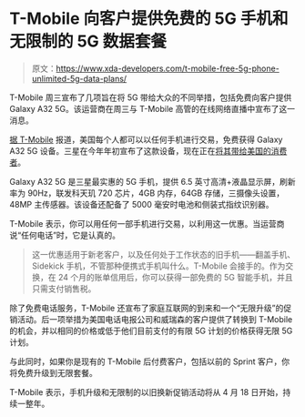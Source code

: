 # T-Mobile 向客户提供免费的 5G 手机和无限制的 5G 数据套餐

> 原文：<https://www.xda-developers.com/t-mobile-free-5g-phone-unlimited-5g-data-plans/>

T-Mobile 周三宣布了几项旨在将 5G 带给大众的不同举措，包括免费向客户提供 Galaxy A32 5G。该运营商在周三与 T-Mobile 高管的在线网络直播中宣布了这一消息。

[据 T-Mobile](https://www.t-mobile.com/news/un-carrier/t-mobiles-next-un-carrier-move-5gforall) 报道，美国每个人都可以以任何手机进行交易，免费获得 Galaxy A32 5G 设备。三星在今年年初宣布了这款设备，现在正在[将其带给美国的消费者](https://www.xda-developers.com/samsung-galaxy-a52-5g-a42-a32-a12-a02s-smartphone-usa-launch/)。

Galaxy A32 5G 是三星最实惠的 5G 手机，提供 6.5 英寸高清+液晶显示屏，刷新率为 90Hz，联发科天玑 720 芯片，4GB 内存，64GB 存储，三摄像头设置，48MP 主传感器。该设备还配备了 5000 毫安时电池和侧装式指纹识别器。

T-Mobile 表示，你可以用任何一部手机进行交易，以利用这一优惠。当运营商说“任何电话”时，它是认真的。

> 这一优惠适用于新老客户，以及任何处于工作状态的旧手机——翻盖手机、Sidekick 手机，不管那种便携式手机叫什么。T-Mobile 会接手的。作为交换，在 24 个月的账单信用后，你可以获得一部免费的 5G 智能手机，并且只需支付销售税。

除了免费电话服务，T-Mobile 还宣布了家庭互联网的到来和一个“无限升级”的促销活动。后一项举措为美国电话电报公司和威瑞森的客户提供了转换到 T-Mobile 的机会，并以相同的价格或低于他们目前支付的有限 5G 计划的价格获得无限 5G 计划。

与此同时，如果你是现有的 T-Mobile 后付费客户，包括以前的 Sprint 客户，你将免费升级到无限套餐。

T-Mobile 表示，手机升级和无限制的以旧换新促销活动将从 4 月 18 日开始，持续一整年。
